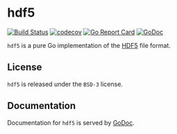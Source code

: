 # hdf5

[![Build Status](https://travis-ci.org/go-hdf5/hdf5.svg?branch=master)](https://travis-ci.org/go-hdf5/hdf5)
[![codecov](https://codecov.io/gh/go-hdf5/hdf5/branch/master/graph/badge.svg)](https://codecov.io/gh/go-hdf5/hdf5)
[![Go Report Card](https://goreportcard.com/badge/github.com/go-hdf5/hdf5)](https://goreportcard.com/report/github.com/go-hdf5/hdf5)
[![GoDoc](https://godoc.org/github.com/go-hdf5/hdf5?status.svg)](https://godoc.org/github.com/go-hdf5/hdf5)

`hdf5` is a pure Go implementation of the [HDF5](https://www.hdfgroup.org/) file format.

## License

`hdf5` is released under the `BSD-3` license.

## Documentation

Documentation for `hdf5` is served by [GoDoc](https://godoc.org/github.com/go-hdf5/hdf5).
